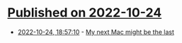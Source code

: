 # [Published on 2022-10-24](index.md)

* [2022-10-24, 18:57:10](https://lobste.rs/s/yy49ne/my_next_mac_might_be_last) - [My next Mac might be the last](http://morrick.me/archives/9667)
